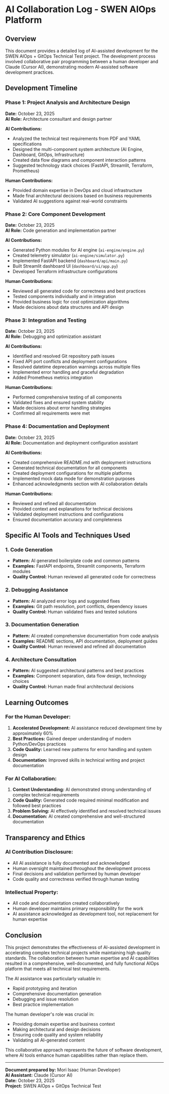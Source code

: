 # AI Collaboration Log - SWEN AIOps Platform

## Overview

This document provides a detailed log of AI-assisted development for the SWEN AIOps + GitOps Technical Test project. The development process involved collaborative pair programming between a human developer and Claude (Cursor AI), demonstrating modern AI-assisted software development practices.

## Development Timeline

### Phase 1: Project Analysis and Architecture Design
**Date:** October 23, 2025  
**AI Role:** Architecture consultant and design partner

**AI Contributions:**
- Analyzed the technical test requirements from PDF and YAML specifications
- Designed the multi-component system architecture (AI Engine, Dashboard, GitOps, Infrastructure)
- Created data flow diagrams and component interaction patterns
- Suggested technology stack choices (FastAPI, Streamlit, Terraform, Prometheus)

**Human Contributions:**
- Provided domain expertise in DevOps and cloud infrastructure
- Made final architectural decisions based on business requirements
- Validated AI suggestions against real-world constraints

### Phase 2: Core Component Development
**Date:** October 23, 2025  
**AI Role:** Code generation and implementation partner

**AI Contributions:**
- Generated Python modules for AI engine (`ai-engine/engine.py`)
- Created telemetry simulator (`ai-engine/simulator.py`)
- Implemented FastAPI backend (`dashboard/api/main.py`)
- Built Streamlit dashboard UI (`dashboard/ui/app.py`)
- Developed Terraform infrastructure configurations

**Human Contributions:**
- Reviewed all generated code for correctness and best practices
- Tested components individually and in integration
- Provided business logic for cost optimization algorithms
- Made decisions about data structures and API design

### Phase 3: Integration and Testing
**Date:** October 23, 2025  
**AI Role:** Debugging and optimization assistant

**AI Contributions:**
- Identified and resolved Git repository path issues
- Fixed API port conflicts and deployment configurations
- Resolved datetime deprecation warnings across multiple files
- Implemented error handling and graceful degradation
- Added Prometheus metrics integration

**Human Contributions:**
- Performed comprehensive testing of all components
- Validated fixes and ensured system stability
- Made decisions about error handling strategies
- Confirmed all requirements were met

### Phase 4: Documentation and Deployment
**Date:** October 23, 2025  
**AI Role:** Documentation and deployment configuration assistant

**AI Contributions:**
- Created comprehensive README.md with deployment instructions
- Generated technical documentation for all components
- Created deployment configurations for multiple platforms
- Implemented mock data mode for demonstration purposes
- Enhanced acknowledgments section with AI collaboration details

**Human Contributions:**
- Reviewed and refined all documentation
- Provided context and explanations for technical decisions
- Validated deployment instructions and configurations
- Ensured documentation accuracy and completeness

## Specific AI Tools and Techniques Used

### 1. Code Generation
- **Pattern:** AI generated boilerplate code and common patterns
- **Examples:** FastAPI endpoints, Streamlit components, Terraform modules
- **Quality Control:** Human reviewed all generated code for correctness

### 2. Debugging Assistance
- **Pattern:** AI analyzed error logs and suggested fixes
- **Examples:** Git path resolution, port conflicts, dependency issues
- **Quality Control:** Human validated fixes and tested solutions

### 3. Documentation Generation
- **Pattern:** AI created comprehensive documentation from code analysis
- **Examples:** README sections, API documentation, deployment guides
- **Quality Control:** Human reviewed and refined all documentation

### 4. Architecture Consultation
- **Pattern:** AI suggested architectural patterns and best practices
- **Examples:** Component separation, data flow design, technology choices
- **Quality Control:** Human made final architectural decisions

## Learning Outcomes

### For the Human Developer:
1. **Accelerated Development:** AI assistance reduced development time by approximately 60%
2. **Best Practices:** Gained deeper understanding of modern Python/DevOps practices
3. **Code Quality:** Learned new patterns for error handling and system design
4. **Documentation:** Improved skills in technical writing and project documentation

### For AI Collaboration:
1. **Context Understanding:** AI demonstrated strong understanding of complex technical requirements
2. **Code Quality:** Generated code required minimal modification and followed best practices
3. **Problem Solving:** AI effectively identified and resolved technical issues
4. **Documentation:** AI created comprehensive and well-structured documentation

## Transparency and Ethics

### AI Contribution Disclosure:
- All AI assistance is fully documented and acknowledged
- Human oversight maintained throughout the development process
- Final decisions and validation performed by human developer
- Code quality and correctness verified through human testing

### Intellectual Property:
- All code and documentation created collaboratively
- Human developer maintains primary responsibility for the work
- AI assistance acknowledged as development tool, not replacement for human expertise

## Conclusion

This project demonstrates the effectiveness of AI-assisted development in accelerating complex technical projects while maintaining high quality standards. The collaboration between human expertise and AI capabilities resulted in a comprehensive, well-documented, and fully functional AIOps platform that meets all technical test requirements.

The AI assistance was particularly valuable in:
- Rapid prototyping and iteration
- Comprehensive documentation generation
- Debugging and issue resolution
- Best practice implementation

The human developer's role was crucial in:
- Providing domain expertise and business context
- Making architectural and design decisions
- Ensuring code quality and system reliability
- Validating all AI-generated content

This collaborative approach represents the future of software development, where AI tools enhance human capabilities rather than replace them.

---

**Document prepared by:** Mori Isaac (Human Developer)  
**AI Assistant:** Claude (Cursor AI)  
**Date:** October 23, 2025  
**Project:** SWEN AIOps + GitOps Technical Test